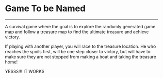 # Game To be Named
---

A survival game where the goal is to explore the randomly generated game map and follow a treasure map to find the ultimate treasure and achieve victory. 

If playing with another player, you will race to the treasure location. He who reaches the spoils first, will be one step closer to victory, but will have to make sure they are not stopped from making a boat and taking the treasure home!

YESSS!!! IT WORKS